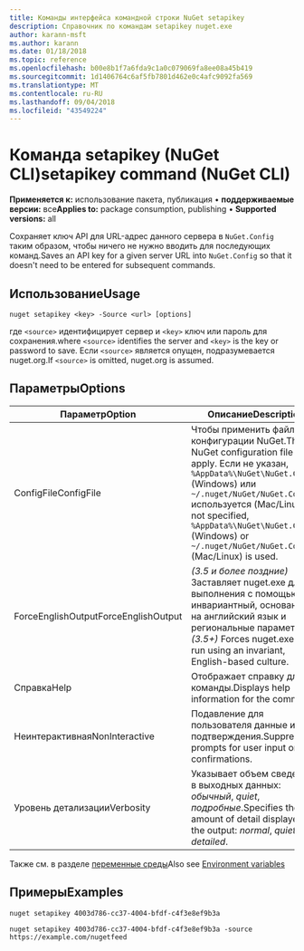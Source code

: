 ```yaml
---
title: Команды интерфейса командной строки NuGet setapikey
description: Справочник по командам setapikey nuget.exe
author: karann-msft
ms.author: karann
ms.date: 01/18/2018
ms.topic: reference
ms.openlocfilehash: b00e8b1f7a6fda9c1a0c079069fa8ee08a45b419
ms.sourcegitcommit: 1d1406764c6af5fb7801d462e0c4afc9092fa569
ms.translationtype: MT
ms.contentlocale: ru-RU
ms.lasthandoff: 09/04/2018
ms.locfileid: "43549224"
---
```

# <a name="setapikey-command-nuget-cli"></a><span data-ttu-id="18bcd-103">Команда setapikey (NuGet CLI)</span><span class="sxs-lookup"><span data-stu-id="18bcd-103">setapikey command (NuGet CLI)</span></span>

<span data-ttu-id="18bcd-104">**Применяется к:** использование пакета, публикация &bullet; **поддерживаемые версии:** все</span><span class="sxs-lookup"><span data-stu-id="18bcd-104">**Applies to:** package consumption, publishing &bullet; **Supported versions:** all</span></span>

<span data-ttu-id="18bcd-105">Сохраняет ключ API для URL-адрес данного сервера в `NuGet.Config` таким образом, чтобы ничего не нужно вводить для последующих команд.</span><span class="sxs-lookup"><span data-stu-id="18bcd-105">Saves an API key for a given server URL into `NuGet.Config` so that it doesn't need to be entered for subsequent commands.</span></span>

## <a name="usage"></a><span data-ttu-id="18bcd-106">Использование</span><span class="sxs-lookup"><span data-stu-id="18bcd-106">Usage</span></span>

```cli
nuget setapikey <key> -Source <url> [options]
```

<span data-ttu-id="18bcd-107">где `<source>` идентифицирует сервер и `<key>` ключ или пароль для сохранения.</span><span class="sxs-lookup"><span data-stu-id="18bcd-107">where `<source>` identifies the server and `<key>` is the key or password to save.</span></span> <span data-ttu-id="18bcd-108">Если `<source>` является опущен, подразумевается nuget.org.</span><span class="sxs-lookup"><span data-stu-id="18bcd-108">If `<source>` is omitted, nuget.org is assumed.</span></span>

## <a name="options"></a><span data-ttu-id="18bcd-109">Параметры</span><span class="sxs-lookup"><span data-stu-id="18bcd-109">Options</span></span>

| <span data-ttu-id="18bcd-110">Параметр</span><span class="sxs-lookup"><span data-stu-id="18bcd-110">Option</span></span> | <span data-ttu-id="18bcd-111">Описание</span><span class="sxs-lookup"><span data-stu-id="18bcd-111">Description</span></span> |
| --- | --- |
| <span data-ttu-id="18bcd-112">ConfigFile</span><span class="sxs-lookup"><span data-stu-id="18bcd-112">ConfigFile</span></span> | <span data-ttu-id="18bcd-113">Чтобы применить файл конфигурации NuGet.</span><span class="sxs-lookup"><span data-stu-id="18bcd-113">The NuGet configuration file to apply.</span></span> <span data-ttu-id="18bcd-114">Если не указан, `%AppData%\NuGet\NuGet.Config` (Windows) или `~/.nuget/NuGet/NuGet.Config` используется (Mac/Linux).</span><span class="sxs-lookup"><span data-stu-id="18bcd-114">If not specified, `%AppData%\NuGet\NuGet.Config` (Windows) or `~/.nuget/NuGet/NuGet.Config` (Mac/Linux) is used.</span></span>|
| <span data-ttu-id="18bcd-115">ForceEnglishOutput</span><span class="sxs-lookup"><span data-stu-id="18bcd-115">ForceEnglishOutput</span></span> | <span data-ttu-id="18bcd-116">*(3.5 и более поздние)*  Заставляет nuget.exe для выполнения с помощью инвариантный, основанное на английский язык и региональные параметры.</span><span class="sxs-lookup"><span data-stu-id="18bcd-116">*(3.5+)* Forces nuget.exe to run using an invariant, English-based culture.</span></span> |
| <span data-ttu-id="18bcd-117">Справка</span><span class="sxs-lookup"><span data-stu-id="18bcd-117">Help</span></span> | <span data-ttu-id="18bcd-118">Отображает справку для команды.</span><span class="sxs-lookup"><span data-stu-id="18bcd-118">Displays help information for the command.</span></span> |
| <span data-ttu-id="18bcd-119">Неинтерактивная</span><span class="sxs-lookup"><span data-stu-id="18bcd-119">NonInteractive</span></span> | <span data-ttu-id="18bcd-120">Подавление для пользователя данные или подтверждения.</span><span class="sxs-lookup"><span data-stu-id="18bcd-120">Suppresses prompts for user input or confirmations.</span></span> |
| <span data-ttu-id="18bcd-121">Уровень детализации</span><span class="sxs-lookup"><span data-stu-id="18bcd-121">Verbosity</span></span> | <span data-ttu-id="18bcd-122">Указывает объем сведений, в выходных данных: *обычный*, *quiet*, *подробные*.</span><span class="sxs-lookup"><span data-stu-id="18bcd-122">Specifies the amount of detail displayed in the output: *normal*, *quiet*, *detailed*.</span></span> |

<span data-ttu-id="18bcd-123">Также см. в разделе [переменные среды](cli-ref-environment-variables.md)</span><span class="sxs-lookup"><span data-stu-id="18bcd-123">Also see [Environment variables](cli-ref-environment-variables.md)</span></span>

## <a name="examples"></a><span data-ttu-id="18bcd-124">Примеры</span><span class="sxs-lookup"><span data-stu-id="18bcd-124">Examples</span></span>

```cli
nuget setapikey 4003d786-cc37-4004-bfdf-c4f3e8ef9b3a

nuget setapikey 4003d786-cc37-4004-bfdf-c4f3e8ef9b3a -source https://example.com/nugetfeed
```
